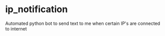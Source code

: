 # ip_notification
Automated python bot to send text to me when certain IP's are connected to internet
